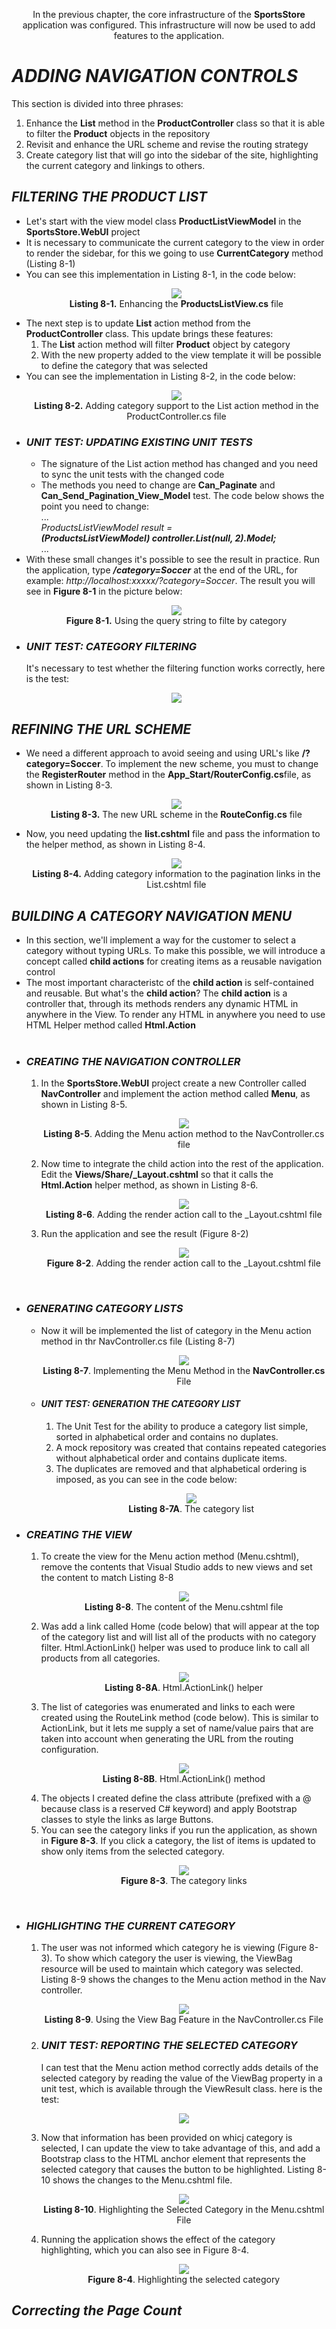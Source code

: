 <p align="center">
    In the previous chapter, the core infrastructure of the <b>SportsStore </b> application was configured. This infrastructure will now be used to add features to the application.    
</p>

<h1><i>ADDING NAVIGATION CONTROLS</i></h1>
    This section is divided into three phrases:<br />
    <ol>
        <li>
            Enhance the <b>List</b> method in the <b>ProductController</b> class so that it is able to filter the <b>Product</b> objects in the repository
        </li>
        <li>
            Revisit and enhance the URL scheme and revise the routing strategy
        </li>
        <li>
            Create category list that will go into the sidebar of the site, highlighting the current category and linkings to others.
        </li>                
    </ol>

<h2><i>FILTERING THE PRODUCT LIST</i></h2>
    <ul>
        <li>
            Let's start with the view model class <b>ProductListViewModel</b> in the <b>SportsStore.WebUI</b> project
        </li>
        <li>
            It is necessary to communicate the current category to the view in order to render the sidebar, for this we going to use <b>CurrentCategory</b> method (Listing 8-1)
        </li>
        <li>
            You can see this implementation in Listing 8-1, in the code below:
            <p align="center">
                <img src="Pictures/Listing 8-1.png" /><br />
                <b>Listing 8-1.</b> Enhancing the <b>ProductsListView.cs</b> file
            </p>
        </li>
        <li>
            The next step is to update <b>List</b> action method from the <b>ProductController</b> class. This update brings these features:
            <ol>
                <li>
                    The <b>List</b> action method will filter <b>Product</b> object by category
                </li>
                <li>
                    With the new property added to the view template it will be possible to define the category that was selected
                </li>
            </ol>
        </li>
        <li>
            You can see the implementation in Listing 8-2, in the code below:
            <p align="center">
                <img src="Pictures/Listing 8-2.png" /><br />
                <b>Listing 8-2.</b> Adding category support to the List action method in the ProductController.cs file
            </p>
        </li>
        <li>
            <h3><i>UNIT TEST: UPDATING EXISTING UNIT TESTS</i></h3>
                <ul>
                    <li>
                        The signature of the List action method has changed and you need to sync the unit tests with the changed code
                    </li>
                    <li>
                        The methods you need to change are <b>Can_Paginate</b> and <b>Can_Send_Pagination_View_Model</b> test. The code below shows the point you need to change:<br />
                            ...<br />
                            <i>
                            ProductsListViewModel result =<br />
                            <b>(ProductsListViewModel) controller.List(null, 2).Model;</b>
                            </i><br />
                            ...
                    </li>        
                </ul>
        </li>
        <li>
            With these small changes it's possible to see the result in practice. Run the application, type <b><i>/category=Soccer</i></b> at the end of the URL, for example: <i>http://localhost:xxxxx/?category=Soccer</i>. The result you will see in <b>Figure 8-1</b> in the picture below:
            <p align="center">
                <img src="Pictures/Figure 8-1.png" /><br />
                <b>Figure 8-1.</b> Using the query string to filte by category
            </p>
        </li>
        <li>
            <h3><i>UNIT TEST: CATEGORY FILTERING</i></h3>
            It's necessary to test whether the filtering function works correctly, here is the test:
            <p align="center">
                <img src="Pictures/UT_CATEGORY_FILTERING.png" />
            </p>
        </li>
    </ul>    

<h2><i>REFINING THE URL SCHEME</i></h2>
<ul>
    <li>
        We need a different approach to avoid seeing and using URL's like <b>/?category=Soccer</b>. To implement the new scheme, you must to change the <b>RegisterRouter</b> method in the <b>App_Start/RouterConfig.cs</b>file, as shown in Listing 8-3.
        <p align="center">
            <img src="Pictures/Listing 8-3.png" /><br />
            <b>Listing 8-3.</b> The new URL scheme in the <b>RouteConfig.cs</b> file
        </p>
    </li>
    <li>
        Now, you need updating the <b>list.cshtml</b> file and pass the information to the helper method, as shown in Listing 8-4.
        <p align="center">
            <img src="Pictures/Listing 8-4.png" /><br />
            <b>Listing 8-4.</b> Adding category information to the pagination links in the List.cshtml file
        </p>
    </li>
</ul>

<h2><i>BUILDING A CATEGORY NAVIGATION MENU</i></h2>
<ul>
    <li>
        In this section, we'll implement a way for the customer to select a category without typing URLs. To make this possible, we will introduce a concept called <b>child actions</b> for creating items as a reusable navigation control
    </li>
    <li>
        The most important characteristc of the <b>child action</b> is self-contained and reusable. But what's the <b>child action</b>? The <b>child action</b> is a controller that, through its methods renders any dynamic HTML in anywhere in the View. To render any HTML in anywhere you need to use HTML Helper method called <b>Html.Action</b><br /><br />
    </li>
    <li>
        <h3><i>CREATING THE NAVIGATION CONTROLLER</i></h3>
        <ol>
            <li>
                In the <b>SportsStore.WebUI</b> project create a new Controller called <b>NavController</b> and implement the action method called <b>Menu</b>, as shown in Listing 8-5.
                <p align="center">
                    <img src="Pictures/Listing 8-5.png" /><br />
                    <b>Listing 8-5</b>. Adding the Menu action method to the NavController.cs file
                </p>
            </li>
            <li>
                Now time to integrate the child action into the rest of the application. Edit the <b>Views/Share/_Layout.cshtml</b> so that it calls the <b>Html.Action</b> helper method, as shown in Listing 8-6.
                <p align="center">
                    <img src="Pictures/Listing 8-6.png" /><br />
                    <b>Listing 8-6</b>. Adding the render action call to the _Layout.cshtml file
                </p>
            </li>
            <li>
                Run the application and see the result (Figure 8-2)
                <p align="center">
                    <img src="Pictures/Figure 8-2.png" /><br />
                    <b>Figure 8-2</b>. Adding the render action call to the _Layout.cshtml file
                </p>
            </li>            
        </ol><br />
    </li>
    <li>
        <h3><i>GENERATING CATEGORY LISTS</i></h3>
        <ul>
            <li>
                Now it will be implemented the list of category in the Menu action method in thr NavController.cs file (Listing 8-7)
                <p align="center">
                    <img src="Pictures/Listing 8-7.png" /><br />
                    <b>Listing 8-7</b>. Implementing the Menu Method in the <b>NavController.cs</b> File
                </p>
            </li>
            <li>
                <h4><i>UNIT TEST: GENERATION THE CATEGORY LIST</i></h4>
                <ol>
                    <li>
                        The Unit Test for the ability to produce a category list simple, sorted in alphabetical order and contains no duplates.
                    </li>
                    <li>
                        A mock repository was created that contains repeated categories without alphabetical order and contains duplicate items.
                    </li>
                    <li>
                        The duplicates are removed and that alphabetical ordering is imposed, as you can see in the code below:
                        <p align="center">
                            <img src="Pictures/U_T_GENERATION_THE_CATEGORY_LIST.png" /><br />
                            <b>Listing 8-7A</b>. The category list
                        </p>
                    </li>
                </ol>
            </li>
        </ul>
    </li>
    <li>
        <h3><i>CREATING THE VIEW</i></h3>
        <ol>
            <li>
                To create the view for the Menu action method (Menu.cshtml), remove the contents that Visual Studio adds to new views and set the content to match Listing 8-8
                <p align="center">
                    <img src="Pictures/Listing 8-8.png" /><br />
                    <b>Listing 8-8</b>. The content of the Menu.cshtml file
                </p>
            </li>
            <li>
                Was add a link called Home (code below) that will appear at the top of the category list and will list all of the products with no category filter. Html.ActionLink() helper was used to produce link to call all products from all categories.
                <p align="center">
                    <img src="Pictures/Listing 8-8A.png" /><br />
                    <b>Listing 8-8A</b>. Html.ActionLink() helper
                </p>
            </li>
            <li>
                The list of categories was enumerated and links to each were created using the RouteLink method (code below). This is similar to ActionLink, but it lets me supply a set of name/value pairs that are taken into account when generating the URL from the routing configuration.
                <p align="center">
                    <img src="Pictures/Listing 8-8B.png" /><br />
                    <b>Listing 8-8B</b>. Html.ActionLink() method
                </p>
            </li>
            <li>
                The objects I created define the class attribute (prefixed with a @ because class is a reserved C# keyword) and apply Bootstrap classes to style the links as large Buttons.<br />
            </li>
            <li>
                You can see the category links if you run the application, as shown in <b>Figure 8-3</b>. If you click a category, the list of
                items is updated to show only items from the selected category.
                <p align="center">
                    <img src="Pictures/Figure 8-3.png" /><br />
                    <b>Figure 8-3</b>. The category links
                </p>
            </li><br />
        </ol>
    </li>
    <li>
        <h3><i>HIGHLIGHTING THE CURRENT CATEGORY</i></h3>
        <ol>
            <li>
                The user was not informed which category he is viewing (Figure 8-3). To show which category the user is viewing, the ViewBag resource will be used to maintain which category was selected. Listing 8-9 shows the changes to the Menu action method in the Nav controller.
                <p align="center">
                    <img src="Pictures/Listing 8-9.png" /><br />
                    <b>Listing 8-9</b>. Using the View Bag Feature in the NavController.cs File
                </p>
            </li>
            <li>
                <h3><i>UNIT TEST: REPORTING THE SELECTED CATEGORY</i></h3>
                I can test that the Menu action method correctly adds details of the selected category by reading the value of the ViewBag property in a unit test, which is available through the ViewResult class. here is the test:
                <p align="center">
                    <img src="Pictures/UT_REPORTING_THE_SELECTED_CATEGORY.png" /><br />
                </p>
            </li>
            <li>
                Now that information has been provided on whicj category is selected, I can update the view to take advantage of this, and add a Bootstrap class to the HTML anchor element that represents the selected category that causes the button to be highlighted. Listing 8-10 shows the changes to the Menu.cshtml file.
                <p align="center">
                    <img src="Pictures/Listing 8-10.png" /><br />
                    <b>Listing 8-10</b>. Highlighting the Selected Category in the Menu.cshtml File
                </p>
            </li>
            <li>
                Running the application shows the effect of the category highlighting, which you can also see in Figure 8-4.
                <p align="center">
                    <img src="Pictures/Figure 8-4.png" /><br />
                    <b>Figure 8-4</b>. Highlighting the selected category
                </p>
            </li>
        </ol>
    </li>    
</ul>

<h2><i>Correcting the Page Count</i></h2>